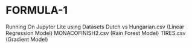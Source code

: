 # FORMULA-1

Running On Jupyter Lite using Datasets
Dutch vs Hungarian.csv (Linear Regression Model)
MONACOFINISH2.csv (Rain Forest Model)
TIRES.csv (Gradient Model)
